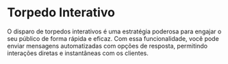 <script setup>
  import NoteComponent from './components/Note.md';
  import AsideArticle from './components/AsideArticle.vue';
</script>

<div style="margin-bottom: 2rem">
  <NoteComponent/>
</div>

# Torpedo Interativo

<AsideArticle/>

O disparo de torpedos interativos é uma estratégia poderosa para engajar o seu público de forma rápida e eficaz. Com essa funcionalidade, você pode enviar mensagens automatizadas com opções de resposta, permitindo interações diretas e instantâneas com os clientes.

